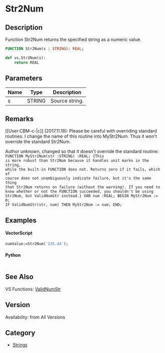 # Str2Num

## Description
Function Str2Num returns the specified string as a numeric value.

```pascal
FUNCTION Str2Num(s : STRING): REAL;
```

```python
def vs.Str2Num(s):
    return REAL
```

## Parameters
|Name|Type|Description|
|---|---|---|
|s|STRING|Source string.|

## Remarks
[[User:CBM-c-|_c_]] (2017.11.18): Please be careful with overriding standard routines. I change the name of this routine into MyStr2Num. Thus it won't override the standard Str2Num.

Author unknown, changed so that it doesn't override the standard routine:
<code lang="pas">
FUNCTION MyStr2Num(str :STRING) :REAL;
{This is more robust than Str2Num because it handles unit marks in the string,
while the built-in FUNCTION does not. Returns zero
if it fails, which of course does not unambiguously
indicate failure, but it's the same thing that Str2Num 
returns on failure (without the warning). If you need
to know whether or not the FUNCTION succeeded, you
shouldn't be using Str2Num, but ValidNumStr instead.}
VAR
num :REAL;
BEGIN
MyStr2Num := 0;
IF ValidNumStr(str, num) THEN MyStr2Num := num;
END;
</code>

## Examples
#### VectorScript ####
```pascal
numValue:=Str2Num('235.44');
```
#### Python ####
```python

```

## See Also
VS Functions:
[ValidNumStr](ValidNumStr.md)

## Version
Availability: from All Versions

## Category
* [Strings](../Categories/Strings.md)
